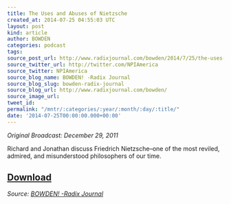 ```yaml
---
title: The Uses and Abuses of Nietzsche
created_at: 2014-07-25 04:55:03 UTC
layout: post
kind: article
author: BOWDEN
categories: podcast
tags: 
source_post_url: http://www.radixjournal.com/bowden/2014/7/25/the-uses-and-abuses-of-nietzsche
source_twitter_url: http://twitter.com/NPIAmerica
source_twitter: NPIAmerica
source_blog_name: BOWDEN! -Radix Journal
source_blog_slug: bowden-radix-journal
source_blog_url: http://www.radixjournal.com/bowden/
source_image_url: 
tweet_id: 
permalink: "/mntr/:categories/:year/:month/:day/:title/"
date: '2014-07-25T00:00:00.000+00:00'
---
```

<p><em>Original Broadcast: December 29, 2011</em>  </p>

<p>Richard and Jonathan discuss Friedrich Nietzsche–one of the most reviled, admired, and misunderstood philosophers of our time.</p>



<h2><a href="https://soundcloud.com/radixjournal/the-uses-and-abuses-of-nietzsche">Download</a></h2><div class="">
    <i>Source: <a href="http://www.radixjournal.com/bowden/">BOWDEN! -Radix Journal</a></i>
</div>
